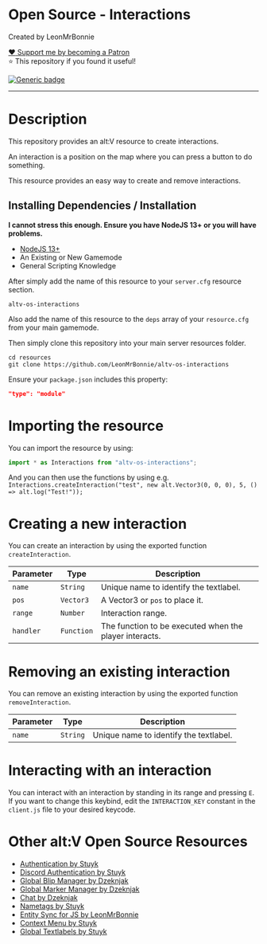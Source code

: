 # Open Source - Interactions

Created by LeonMrBonnie

[:heart: Support me by becoming a Patron](https://www.patreon.com/leonmrbonnie/)<br>
⭐ This repository if you found it useful!

[![Generic badge](https://img.shields.io/badge/.altv_Installer%3F-Yes!-4E753E.svg)](https://shields.io/)

---

# Description

This repository provides an alt:V resource to create interactions.

An interaction is a position on the map where you can press a button to do something.

This resource provides an easy way to create and remove interactions.

## Installing Dependencies / Installation

**I cannot stress this enough. Ensure you have NodeJS 13+ or you will have problems.**

-   [NodeJS 13+](https://nodejs.org/en/download/current/)
-   An Existing or New Gamemode
-   General Scripting Knowledge

After simply add the name of this resource to your `server.cfg` resource section.

`altv-os-interactions`

Also add the name of this resource to the `deps` array of your `resource.cfg` from your main gamemode.

Then simply clone this repository into your main server resources folder.

```
cd resources
git clone https://github.com/LeonMrBonnie/altv-os-interactions
```

Ensure your `package.json` includes this property:

```json
"type": "module"
```

# Importing the resource

You can import the resource by using:
```js
import * as Interactions from "altv-os-interactions";
```

And you can then use the functions by using e.g. `Interactions.createInteraction("test", new alt.Vector3(0, 0, 0), 5, () => alt.log("Test!"));`

# Creating a new interaction

You can create an interaction by using the exported function `createInteraction`.

| Parameter    | Type       | Description                                            |
| ------------ | ---------- | ------------------------------------------------------ |
| `name`       | `String`   | Unique name to identify the textlabel.                 |
| `pos`        | `Vector3`  | A Vector3 or `pos` to place it.                        |
| `range`      | `Number`   | Interaction range.                                     |
| `handler`    | `Function` | The function to be executed when the player interacts. |

# Removing an existing interaction

You can remove an existing interaction by using the exported function `removeInteraction`.

| Parameter    | Type       | Description                                            |
| ------------ | ---------- | ------------------------------------------------------ |
| `name`       | `String`   | Unique name to identify the textlabel.                 |

# Interacting with an interaction

You can interact with an interaction by standing in its range and pressing `E`.<br>
If you want to change this keybind, edit the `INTERACTION_KEY` constant in the `client.js` file to your desired keycode.

# Other alt:V Open Source Resources

-   [Authentication by Stuyk](https://github.com/Stuyk/altv-os-auth)
-   [Discord Authentication by Stuyk](https://github.com/Stuyk/altv-discord-auth)
-   [Global Blip Manager by Dzeknjak](https://github.com/jovanivanovic/altv-os-global-blip-manager)
-   [Global Marker Manager by Dzeknjak](https://github.com/jovanivanovic/altv-os-global-marker-manager)
-   [Chat by Dzeknjak](https://github.com/jovanivanovic/altv-os-chat)
-   [Nametags by Stuyk](https://github.com/Stuyk/altv-os-nametags)
-   [Entity Sync for JS by LeonMrBonnie](https://github.com/LeonMrBonnie/altv-os-js-entitysync)
-   [Context Menu by Stuyk](https://github.com/Stuyk/altv-os-context-menu)
-   [Global Textlabels by Stuyk](https://github.com/Stuyk/altv-os-global-textlabels)
